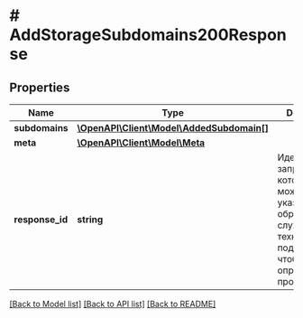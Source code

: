# # AddStorageSubdomains200Response

## Properties

Name | Type | Description | Notes
------------ | ------------- | ------------- | -------------
**subdomains** | [**\OpenAPI\Client\Model\AddedSubdomain[]**](AddedSubdomain.md) |  |
**meta** | [**\OpenAPI\Client\Model\Meta**](Meta.md) |  |
**response_id** | **string** | Идентификатор запроса, который можно указывать при обращении в службу технической поддержки, чтобы помочь определить проблему. |

[[Back to Model list]](../../README.md#models) [[Back to API list]](../../README.md#endpoints) [[Back to README]](../../README.md)
